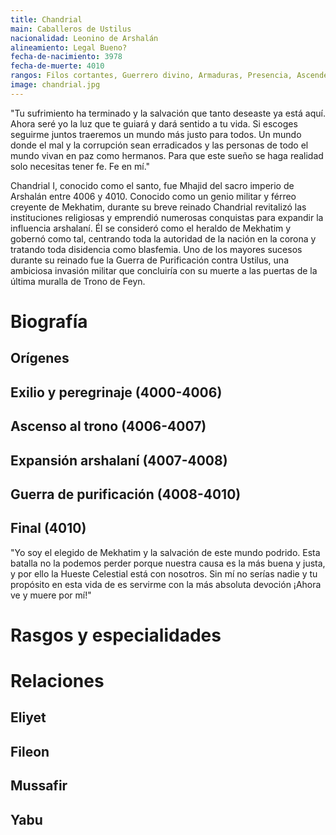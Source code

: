 ```yaml
---
title: Chandrial
main: Caballeros de Ustilus
nacionalidad: Leonino de Arshalán
alineamiento: Legal Bueno?
fecha-de-nacimiento: 3978
fecha-de-muerte: 4010
rangos: Filos cortantes, Guerrero divino, Armaduras, Presencia, Ascendencia celestial
image: chandrial.jpg
---
```


"Tu sufrimiento ha terminado y la salvación que tanto deseaste ya está aquí. Ahora seré yo la luz que te guiará y dará sentido a tu vida. Si escoges seguirme juntos traeremos un mundo más justo para todos. Un mundo donde el mal y la corrupción sean erradicados y las personas de todo el mundo vivan en paz como hermanos. Para que este sueño se haga realidad solo necesitas tener fe. Fe en mí."

Chandrial I, conocido como el santo, fue Mhajid del sacro imperio de Arshalán entre 4006 y 4010. Conocido como un genio militar y férreo creyente de Mekhatim, durante su breve reinado Chandrial revitalizó las instituciones religiosas y emprendió numerosas conquistas para expandir la influencia arshalaní. Él se consideró como el heraldo de Mekhatim y gobernó como tal, centrando toda la autoridad de la nación en la corona y tratando toda disidencia como blasfemia. Uno de los mayores sucesos durante su reinado fue la Guerra de Purificación contra Ustilus, una ambiciosa invasión militar que concluiría con su muerte a las puertas de la última muralla de Trono de Feyn. 

# Biografía

## Orígenes

## Exilio y peregrinaje (4000-4006)

## Ascenso al trono (4006-4007)

## Expansión arshalaní (4007-4008)

## Guerra de purificación (4008-4010)

## Final (4010)

"Yo soy el elegido de Mekhatim y la salvación de este mundo podrido. Esta batalla no la podemos perder porque nuestra causa es la más buena y justa, y por ello la Hueste Celestial está con nosotros. Sin mí no serías nadie y tu propósito en esta vida de es servirme con la más absoluta devoción ¡Ahora ve y muere por mí!"

# Rasgos y especialidades



# Relaciones

## Eliyet

## Fileon

## Mussafir

## Yabu